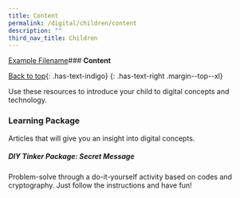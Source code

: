 ```yaml
---
title: Content
permalink: /digital/children/content
description: ""
third_nav_title: Children
---
```

[Example Filename](/files/Tweenssecretmessages.pdf)### **Content**

[Back to top](#main-content){: .has-text-indigo}
{: .has-text-right .margin--top--xl}

Use these resources to introduce your child to digital concepts and technology.
<h3><b>Learning Package</b></h3>
Articles that will give you an insight into digital concepts.

<h5><b>DIY Tinker Package: Secret Message </b></h5>
Problem-solve through a do-it-yourself activity based on codes and cryptography. Just follow the instructions and have fun!